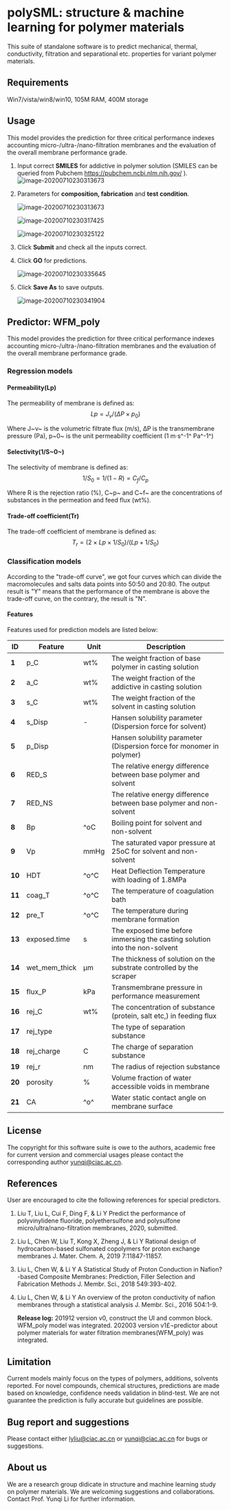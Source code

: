 ﻿# polySML: structure & machine learning for polymer materials

This suite of standalone software is to predict mechanical, thermal, conductivity, filtration and separational etc. properties for variant polymer materials.

## Requirements

Win7/vista/win8/win10, 105M RAM, 400M storage

## Usage

This model provides the prediction for three critical performance indexes accounting micro-/ultra-/nano-filtration membranes and the evaluation of the overall membrane performance grade.

1. Input correct **SMILES**  for addictive in polymer solution (SMILES can be queried from Pubchem https://pubchem.ncbi.nlm.nih.gov/ ).
   ![image-20200710230313673](./imgs/smile.bmp)
2. Parameters for **composition, fabrication** and **test condition**.

   ![image-20200710230313673](./imgs/composition.bmp)

   ![image-20200710230317425](./imgs/fabrication.bmp)

   ![image-20200710230325122](./imgs/test.bmp)

3. Click **Submit** and check all the inputs correct.

4. Click **GO** for predictions.

   ![image-20200710230335645](./imgs/result.bmp)

5. Click **Save As** to save outputs.

   ![image-20200710230341904](./imgs/save.bmp)

   

## Predictor: WFM_poly

This model provides the prediction for three critical performance indexes accounting micro-/ultra-/nano-filtration membranes and the evaluation of the overall membrane performance grade.

### Regression models

#### Permeability(Lp)

The permeability of membrane is defined as:
$$
Lp = J_{v}/(\Delta P \times p_{0})
$$

Where J~v~ is the volumetric filtrate flux (m/s), ΔP is the transmembrane pressure (Pa), p~0~ is the unit permeability coefficient (1 m·s^-1^ Pa^-1^)



#### Selectivity(1/S~0~)

The selectivity of membrane is defined as:
$$
1/S_0=1/(1-R)=C_f/C_p
$$

Where R is the rejection ratio (%), C~p~ and C~f~ are the concentrations of substances in the permeation and feed flux (wt%).



#### Trade-off coefficient(Tr)

The trade-off coefficient of membrane is defined as:
$$
T_r=(2×Lp×1/S_0)/(Lp+1/S_0 )
$$

### Classification models

According to the "trade-off curve", we got four curves which can divide the macromolecules and salts data points into 50:50 and 20:80. The output result is "Y" means that the performance of the membrane is above the trade-off curve, on the contrary, the result is "N".

#### **Features**

Features used for  prediction models are listed below:

| **ID** | **Feature**   | **Unit** | **Description**                                              |
| ------ | ------------- | -------- | ------------------------------------------------------------ |
| **1**  | p_C           | wt%      | The  weight fraction of base polymer in casting solution     |
| **2**  | a_C           | wt%      | The  weight fraction of the addictive in casting solution    |
| **3**  | s_C           | wt%      | The  weight fraction of the solvent in casting solution      |
| **4**  | s_Disp        | -        | Hansen solubility  parameter (Dispersion force for solvent)  |
| **5**  | p_Disp        |          | Hansen solubility parameter (Dispersion force for monomer in polymer) |
| **6**  | RED_S         |          | The relative energy difference between base polymer and solvent |
| **7**  | RED_NS        |          | The relative energy difference between base polymer and non-solvent |
| **8**  | Bp            | ^oC     | Boiling point for solvent and non-solvent                    |
| **9**  | Vp            | mmHg     | The saturated vapor pressure at 25oC for solvent and non-solvent |
| **10** | HDT           | ^o^C     | Heat Deflection Temperature with loading of 1.8MPa           |
| **11** | coag_T        | ^o^C     | The temperature of coagulation bath                          |
| **12** | pre_T         | ^o^C     | The temperature during membrane formation                    |
| **13** | exposed.time  | s        | The exposed time before immersing the casting solution into the non-solvent |
| **14** | wet_mem_thick | μm       | The thickness of solution on the substrate controlled by the scraper |
| **15** | flux_P        | kPa      | Transmembrane pressure in performance measurement            |
| **16** | rej_C         | wt%      | The  concentration of substance (protein, salt etc,) in feeding flux |
| **17** | rej_type      |          | The  type of separation substance                            |
| **18** | rej_charge    | C        | The charge of separation substance                           |
| **19** | rej_r         | nm       | The radius of  rejection substance                           |
| **20** | porosity      | %        | Volume fraction of water accessible voids in membrane        |
| **21** | CA            | ^o^      | Water static contact angle on membrane  surface              |



## License

The copyright for this software suite is owe to the authors, academic free for current version and commercial usages please contact the corresponding author yunqi@ciac.ac.cn.

## References

User are encouraged to cite the following references for special predictors.

1. Liu T, Liu L, Cui F, Ding F, & Li Y Predict the performance of polyvinylidene fluoride, polyethersulfone and polysulfone micro/ultra/nano-filtration membranes, 2020, submitted.

2. Liu L, Chen W, Liu T, Kong X, Zheng J, & Li Y Rational design of hydrocarbon-based sulfonated copolymers for proton exchange membranes J. Mater. Chem. A, 2019 7:11847-11857.

3. Liu L, Chen W, & Li Y A Statistical Study of Proton Conduction in Nafion?-based Composite Membranes: Prediction, Filler Selection and Fabrication Methods J. Membr. Sci., 2018 549:393-402.

4. Liu L, Chen W, & Li Y An overview of the proton conductivity of nafion membranes through a statistical analysis J. Membr. Sci., 2016 504:1-9.

   **Release log:**
   201912 version v0, construct the UI and common block. WFM_poly model was integrated.
   202003 version v1£¬predictor about polymer materials for water filtration membranes(WFM_poly) was integrated.

## Limitation

Current models mainly focus on the types of polymers, additions, solvents reported. For novel compounds, chemical structures, predictions are made based on knowledge, confidence needs validation in blind-test. We are not guarantee the prediction is fully accurate but guidelines are possible.

## Bug report and suggestions

Please contact either lyliu@ciac.ac.cn or yunqi@ciac.ac.cn for bugs or suggestions.

## About us

We are a research group didicate in structure and machine learning study on polymer materials. We are welcoming suggestions and collaborations. Contact Prof. Yunqi Li for further information.

